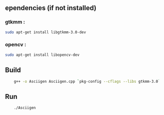 ## ependencies (if not installed)
### gtkmm :

```bash
sudo apt-get install libgtkmm-3.0-dev

```

### opencv :

```bash
sudo apt-get install libopencv-dev

```

## Build

```bash
    g++ -o Asciigen Asciigen.cpp `pkg-config --cflags --libs gtkmm-3.0` `pkg-config --cflags --libs opencv4`
```

## Run

```bash
    ./Asciigen
```
